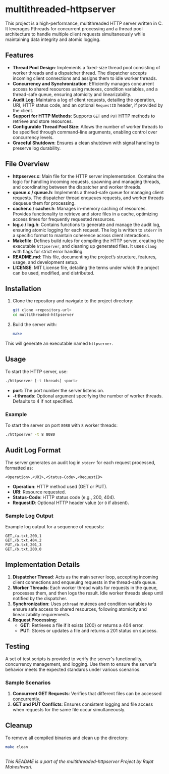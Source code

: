 ﻿
# multithreaded-httpserver

This project is a high-performance, multithreaded HTTP server written in C. It leverages Pthreads for concurrent processing and a thread pool architecture to handle multiple client requests simultaneously while maintaining data integrity and atomic logging.

## Features

- **Thread Pool Design**: Implements a fixed-size thread pool consisting of worker threads and a dispatcher thread. The dispatcher accepts incoming client connections and assigns them to idle worker threads.
- **Concurrency and Synchronization**: Efficiently manages concurrent access to shared resources using mutexes, condition variables, and a thread-safe queue, ensuring atomicity and linearizability.
- **Audit Log**: Maintains a log of client requests, detailing the operation, URI, HTTP status code, and an optional `RequestID` header, if provided by the client.
- **Support for HTTP Methods**: Supports `GET` and `PUT` HTTP methods to retrieve and store resources.
- **Configurable Thread Pool Size**: Allows the number of worker threads to be specified through command-line arguments, enabling control over concurrency levels.
- **Graceful Shutdown**: Ensures a clean shutdown with signal handling to preserve log durability.

## File Overview

- **httpserver.c**: Main file for the HTTP server implementation. Contains the logic for handling incoming requests, spawning and managing threads, and coordinating between the dispatcher and worker threads.
- **queue.c / queue.h**: Implements a thread-safe queue for managing client requests. The dispatcher thread enqueues requests, and worker threads dequeue them for processing.
- **cacher.c / cacher.h**: Manages in-memory caching of resources. Provides functionality to retrieve and store files in a cache, optimizing access times for frequently requested resources.
- **log.c / log.h**: Contains functions to generate and manage the audit log, ensuring atomic logging for each request. The log is written to `stderr` in a specific format to maintain coherence across client interactions.
- **Makefile**: Defines build rules for compiling the HTTP server, creating the executable `httpserver`, and cleaning up generated files. It uses `clang` with flags for strict error handling.
- **README.md**: This file, documenting the project’s structure, features, usage, and development setup.
- **LICENSE**: MIT License file, detailing the terms under which the project can be used, modified, and distributed.

## Installation

1. Clone the repository and navigate to the project directory:
   ```bash
   git clone <repository-url>
   cd multithreaded-httpserver
   ```

2. Build the server with:
   ```bash
   make
   ```

This will generate an executable named `httpserver`.

## Usage

To start the HTTP server, use:

```bash
./httpserver [-t threads] <port>
```

- **port**: The port number the server listens on.
- **-t threads**: Optional argument specifying the number of worker threads. Defaults to 4 if not specified.

### Example

To start the server on port `8080` with `8` worker threads:

```bash
./httpserver -t 8 8080
```

## Audit Log Format

The server generates an audit log in `stderr` for each request processed, formatted as:

```
<Operation>,<URI>,<Status-Code>,<RequestID>
```

- **Operation**: HTTP method used (GET or PUT).
- **URI**: Resource requested.
- **Status-Code**: HTTP status code (e.g., 200, 404).
- **RequestID**: Optional HTTP header value (or `0` if absent).

### Sample Log Output

Example log output for a sequence of requests:

```
GET,/a.txt,200,1
GET,/b.txt,404,2
PUT,/b.txt,201,3
GET,/b.txt,200,0
```

## Implementation Details

1. **Dispatcher Thread**: Acts as the main server loop, accepting incoming client connections and enqueuing requests in the thread-safe queue.
2. **Worker Threads**: Each worker thread waits for requests in the queue, processes them, and then logs the result. Idle worker threads sleep until notified by the dispatcher.
3. **Synchronization**: Uses `pthread` mutexes and condition variables to ensure safe access to shared resources, following atomicity and linearizability requirements.
4. **Request Processing**:
   - **GET**: Retrieves a file if it exists (200) or returns a 404 error.
   - **PUT**: Stores or updates a file and returns a 201 status on success.

## Testing

A set of test scripts is provided to verify the server's functionality, concurrency management, and logging. Use them to ensure the server's behavior meets the expected standards under various scenarios.

### Sample Scenarios

1. **Concurrent GET Requests**: Verifies that different files can be accessed concurrently.
2. **GET and PUT Conflicts**: Ensures consistent logging and file access when requests for the same file occur simultaneously.

## Cleanup

To remove all compiled binaries and clean up the directory:

```bash
make clean
```

## 
_This README is a part of the multithreaded-httpserver Project by Rajat Maheshwari._

